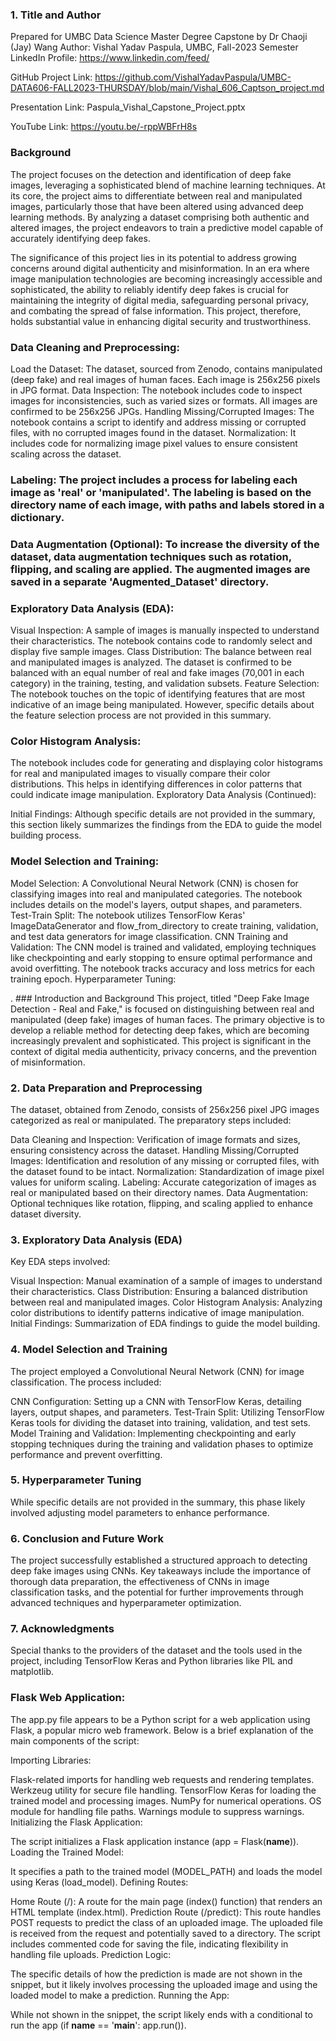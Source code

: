 ### 1. Title and Author
Prepared for UMBC Data Science Master Degree Capstone by Dr Chaoji (Jay) Wang
Author: Vishal Yadav Paspula, UMBC, Fall-2023 Semester
LinkedIn Profile:  https://www.linkedin.com/feed/

GitHub Project Link: https://github.com/VishalYadavPaspula/UMBC-DATA606-FALL2023-THURSDAY/blob/main/Vishal_606_Captson_project.md 

Presentation Link: Paspula_Vishal_Capstone_Project.pptx

YouTube Link: https://youtu.be/-rppWBFrH8s

### Background

The project focuses on the detection and identification of deep fake images, leveraging a sophisticated blend of machine learning techniques. At its core, the project aims to differentiate between real and manipulated images, particularly those that have been altered using advanced deep learning methods. By analyzing a dataset comprising both authentic and altered images, the project endeavors to train a predictive model capable of accurately identifying deep fakes.

The significance of this project lies in its potential to address growing concerns around digital authenticity and misinformation. In an era where image manipulation technologies are becoming increasingly accessible and sophisticated, the ability to reliably identify deep fakes is crucial for maintaining the integrity of digital media, safeguarding personal privacy, and combating the spread of false information. This project, therefore, holds substantial value in enhancing digital security and trustworthiness.

### Data Cleaning and Preprocessing:
Load the Dataset: The dataset, sourced from Zenodo, contains manipulated (deep fake) and real images of human faces. Each image is 256x256 pixels in JPG format.
Data Inspection: The notebook includes code to inspect images for inconsistencies, such as varied sizes or formats. All images are confirmed to be 256x256 JPGs.
Handling Missing/Corrupted Images: The notebook contains a script to identify and address missing or corrupted files, with no corrupted images found in the dataset.
Normalization: It includes code for normalizing image pixel values to ensure consistent scaling across the dataset.

### Labeling: The project includes a process for labeling each image as 'real' or 'manipulated'. The labeling is based on the directory name of each image, with paths and labels stored in a dictionary.

### Data Augmentation (Optional): To increase the diversity of the dataset, data augmentation techniques such as rotation, flipping, and scaling are applied. The augmented images are saved in a separate 'Augmented_Dataset' directory.

### Exploratory Data Analysis (EDA):

Visual Inspection: A sample of images is manually inspected to understand their characteristics. The notebook contains code to randomly select and display five sample images.
Class Distribution: The balance between real and manipulated images is analyzed. The dataset is confirmed to be balanced with an equal number of real and fake images (70,001 in each category) in the training, testing, and validation subsets.
Feature Selection: The notebook touches on the topic of identifying features that are most indicative of an image being manipulated. However, specific details about the feature selection process are not provided in this summary.

### Color Histogram Analysis:

The notebook includes code for generating and displaying color histograms for real and manipulated images to visually compare their color distributions. This helps in identifying differences in color patterns that could indicate image manipulation.
Exploratory Data Analysis (Continued):

Initial Findings: Although specific details are not provided in the summary, this section likely summarizes the findings from the EDA to guide the model building process.
### Model Selection and Training:

Model Selection: A Convolutional Neural Network (CNN) is chosen for classifying images into real and manipulated categories. The notebook includes details on the model's layers, output shapes, and parameters.
Test-Train Split: The notebook utilizes TensorFlow Keras' ImageDataGenerator and flow_from_directory to create training, validation, and test data generators for image classification.
CNN Training and Validation: The CNN model is trained and validated, employing techniques like checkpointing and early stopping to ensure optimal performance and avoid overfitting. The notebook tracks accuracy and loss metrics for each training epoch.
Hyperparameter Tuning:

. ### Introduction and Background
This project, titled "Deep Fake Image Detection - Real and Fake," is focused on distinguishing between real and manipulated (deep fake) images of human faces. The primary objective is to develop a reliable method for detecting deep fakes, which are becoming increasingly prevalent and sophisticated. This project is significant in the context of digital media authenticity, privacy concerns, and the prevention of misinformation.

### 2. Data Preparation and Preprocessing
The dataset, obtained from Zenodo, consists of 256x256 pixel JPG images categorized as real or manipulated. The preparatory steps included:

Data Cleaning and Inspection: Verification of image formats and sizes, ensuring consistency across the dataset.
Handling Missing/Corrupted Images: Identification and resolution of any missing or corrupted files, with the dataset found to be intact.
Normalization: Standardization of image pixel values for uniform scaling.
Labeling: Accurate categorization of images as real or manipulated based on their directory names.
Data Augmentation: Optional techniques like rotation, flipping, and scaling applied to enhance dataset diversity.
### 3. Exploratory Data Analysis (EDA)
Key EDA steps involved:

Visual Inspection: Manual examination of a sample of images to understand their characteristics.
Class Distribution: Ensuring a balanced distribution between real and manipulated images.
Color Histogram Analysis: Analyzing color distributions to identify patterns indicative of image manipulation.
Initial Findings: Summarization of EDA findings to guide the model building.
### 4. Model Selection and Training
The project employed a Convolutional Neural Network (CNN) for image classification. The process included:

CNN Configuration: Setting up a CNN with TensorFlow Keras, detailing layers, output shapes, and parameters.
Test-Train Split: Utilizing TensorFlow Keras tools for dividing the dataset into training, validation, and test sets.
Model Training and Validation: Implementing checkpointing and early stopping techniques during the training and validation phases to optimize performance and prevent overfitting.
### 5. Hyperparameter Tuning
While specific details are not provided in the summary, this phase likely involved adjusting model parameters to enhance performance.

### 6. Conclusion and Future Work
The project successfully established a structured approach to detecting deep fake images using CNNs. Key takeaways include the importance of thorough data preparation, the effectiveness of CNNs in image classification tasks, and the potential for further improvements through advanced techniques and hyperparameter optimization.

### 7. Acknowledgments
Special thanks to the providers of the dataset and the tools used in the project, including TensorFlow Keras and Python libraries like PIL and matplotlib.

### Flask Web Application: 

The app.py file appears to be a Python script for a web application using Flask, a popular micro web framework. Below is a brief explanation of the main components of the script:

Importing Libraries:

Flask-related imports for handling web requests and rendering templates.
Werkzeug utility for secure file handling.
TensorFlow Keras for loading the trained model and processing images.
NumPy for numerical operations.
OS module for handling file paths.
Warnings module to suppress warnings.
Initializing the Flask Application:

The script initializes a Flask application instance (app = Flask(__name__)).
Loading the Trained Model:

It specifies a path to the trained model (MODEL_PATH) and loads the model using Keras (load_model).
Defining Routes:

Home Route (/): A route for the main page (index() function) that renders an HTML template (index.html).
Prediction Route (/predict):
This route handles POST requests to predict the class of an uploaded image.
The uploaded file is received from the request and potentially saved to a directory.
The script includes commented code for saving the file, indicating flexibility in handling file uploads.
Prediction Logic:

The specific details of how the prediction is made are not shown in the snippet, but it likely involves processing the uploaded image and using the loaded model to make a prediction.
Running the App:

While not shown in the snippet, the script likely ends with a conditional to run the app (if __name__ == '__main__': app.run()).


